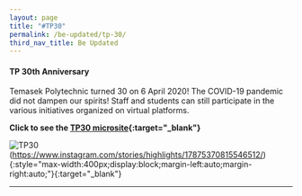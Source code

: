 ```yaml
---
layout: page
title: "#TP30"
permalink: /be-updated/tp-30/
third_nav_title: Be Updated
---
```

#### TP 30th Anniversary ####
Temasek Polytechnic turned 30 on 6 April 2020! The COVID-19 pandemic did not dampen our spirits! Staff and students can still participate in the various initiatives organized on virtual platforms. 
    
**Click to see the [TP30 microsite](https://www.tp.edu.sg/30/){:target="_blank"}**
    
![TP30]({{site.baseurl}}/images/tp30.gif)(https://www.instagram.com/stories/highlights/17875370815546512/){:style="max-width:400px;display:block;margin-left:auto;margin-right:auto;"}{:target="_blank"}

---
